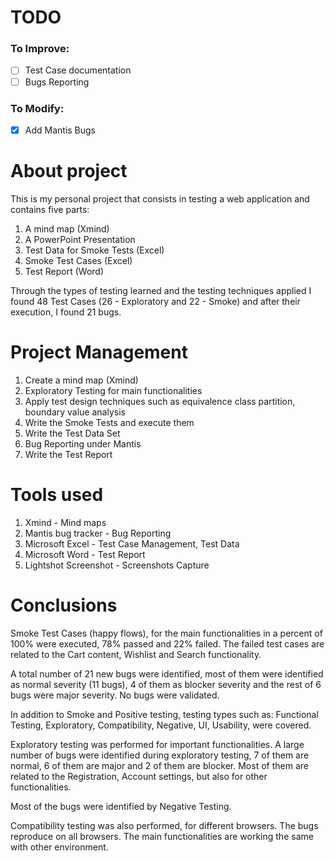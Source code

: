 # TODO
### To Improve:
  - [ ]  Test Case documentation
  - [ ]  Bugs Reporting

### To Modify:
  - [x]  Add Mantis Bugs
# About project
This is my personal project that consists in testing a web application and contains five parts: 
1. A mind map (Xmind) 
2. A PowerPoint Presentation
3. Test Data for Smoke Tests (Excel)
4. Smoke Test Cases (Excel)
5. Test Report (Word)

Through the types of testing learned and the testing techniques applied I found 48 Test Cases (26 - Exploratory and 22 - Smoke) and after their execution, I found 21 bugs.

# Project Management

1. Create a mind map (Xmind)
2. Exploratory Testing for main functionalities
3. Apply test design techniques such as equivalence class partition, boundary value analysis
4. Write the Smoke Tests and execute them
5. Write the Test Data Set
6. Bug Reporting under Mantis
7. Write the Test Report

# Tools used

1. Xmind - Mind maps
2. Mantis bug tracker - Bug Reporting
3. Microsoft Excel - Test Case Management, Test Data
4. Microsoft Word - Test Report
5. Lightshot Screenshot - Screenshots Capture

# Conclusions

Smoke Test Cases (happy flows), for the main functionalities in a percent of 100% were executed, 78% passed and 22% failed. The failed test cases are related to the Cart content, Wishlist and Search functionality.

A total number of 21 new bugs were identified, most of them were identified as normal severity (11 bugs), 4 of them as blocker severity and the rest of 6 bugs were major severity. No bugs were validated.

In addition to Smoke and Positive testing, testing types such as: Functional Testing, Exploratory, Compatibility, Negative, UI, Usability, were covered.

Exploratory testing was performed for important functionalities. A large number of bugs were identified during exploratory testing, 7 of them are normal, 6 of them are major and 2 of them are blocker. Most of them are related to the Registration, Account settings, but also for other functionalities.

Most of the bugs were identified by Negative Testing.

Compatibility testing was also performed, for different browsers. The bugs reproduce on all browsers. The main functionalities are working the same with other environment.